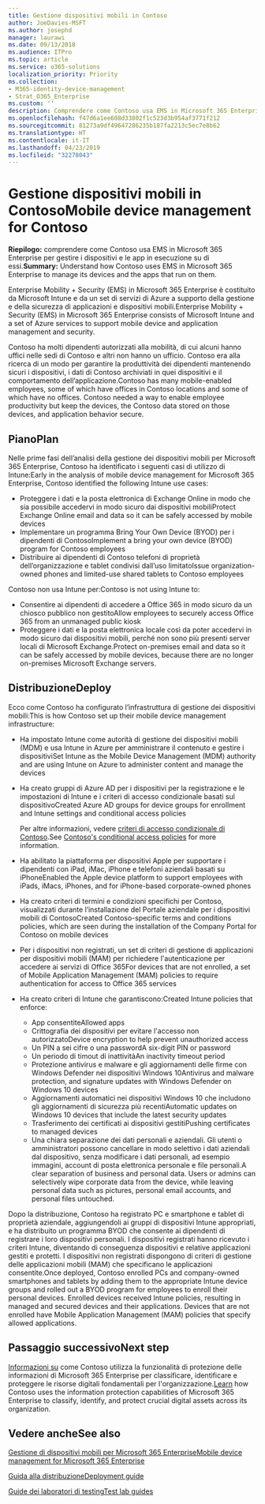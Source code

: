 ```yaml
---
title: Gestione dispositivi mobili in Contoso
author: JoeDavies-MSFT
ms.author: josephd
manager: laurawi
ms.date: 09/13/2018
ms.audience: ITPro
ms.topic: article
ms.service: o365-solutions
localization_priority: Priority
ms.collection:
- M365-identity-device-management
- Strat_O365_Enterprise
ms.custom: ''
description: Comprendere come Contoso usa EMS in Microsoft 365 Enterprise per gestire i dispositivi e le app in esecuzione su di essi.
ms.openlocfilehash: f47d6a1ee608d33802f1c523d3b954af3771f212
ms.sourcegitcommit: 81273a9df49647286235b187fa2213c5ec7e8b62
ms.translationtype: HT
ms.contentlocale: it-IT
ms.lasthandoff: 04/23/2019
ms.locfileid: "32278043"
---
```

# <a name="mobile-device-management-for-contoso"></a><span data-ttu-id="a3e72-103">Gestione dispositivi mobili in Contoso</span><span class="sxs-lookup"><span data-stu-id="a3e72-103">Mobile device management for Contoso</span></span>

<span data-ttu-id="a3e72-104">**Riepilogo:** comprendere come Contoso usa EMS in Microsoft 365 Enterprise per gestire i dispositivi e le app in esecuzione su di essi.</span><span class="sxs-lookup"><span data-stu-id="a3e72-104">**Summary:** Understand how Contoso uses EMS in Microsoft 365 Enterprise to manage its devices and the apps that run on them.</span></span>

<span data-ttu-id="a3e72-105">Enterprise Mobility + Security (EMS) in Microsoft 365 Enterprise è costituito da Microsoft Intune e da un set di servizi di Azure a supporto della gestione e della sicurezza di applicazioni e dispositivi mobili.</span><span class="sxs-lookup"><span data-stu-id="a3e72-105">Enterprise Mobility + Security (EMS) in Microsoft 365 Enterprise consists of Microsoft Intune and a set of Azure services to support mobile device and application management and security.</span></span>

<span data-ttu-id="a3e72-p101">Contoso ha molti dipendenti autorizzati alla mobilità, di cui alcuni hanno uffici nelle sedi di Contoso e altri non hanno un ufficio. Contoso era alla ricerca di un modo per garantire la produttività dei dipendenti mantenendo sicuri i dispositivi, i dati di Contoso archiviati in quei dispositivi e il comportamento dell’applicazione.</span><span class="sxs-lookup"><span data-stu-id="a3e72-p101">Contoso has many mobile-enabled employees, some of which have offices in Contoso locations and some of which have no offices. Contoso needed a way to enable employee productivity but keep the devices, the Contoso data stored on those devices, and application behavior secure.</span></span>

## <a name="plan"></a><span data-ttu-id="a3e72-108">Piano</span><span class="sxs-lookup"><span data-stu-id="a3e72-108">Plan</span></span>

<span data-ttu-id="a3e72-109">Nelle prime fasi dell’analisi della gestione dei dispositivi mobili per Microsoft 365 Enterprise, Contoso ha identificato i seguenti casi di utilizzo di Intune:</span><span class="sxs-lookup"><span data-stu-id="a3e72-109">Early in the analysis of mobile device management for Microsoft 365 Enterprise, Contoso identified the following Intune use cases:</span></span>

- <span data-ttu-id="a3e72-110">Proteggere i dati e la posta elettronica di Exchange Online in modo che sia possibile accedervi in modo sicuro dai dispositivi mobili</span><span class="sxs-lookup"><span data-stu-id="a3e72-110">Protect Exchange Online email and data so it can be safely accessed by mobile devices</span></span>
- <span data-ttu-id="a3e72-111">Implementare un programma Bring Your Own Device (BYOD) per i dipendenti di Contoso</span><span class="sxs-lookup"><span data-stu-id="a3e72-111">Implement a bring your own device (BYOD) program for Contoso employees</span></span>
- <span data-ttu-id="a3e72-112">Distribuire ai dipendenti di Contoso telefoni di proprietà dell’organizzazione e tablet condivisi dall’uso limitato</span><span class="sxs-lookup"><span data-stu-id="a3e72-112">Issue organization-owned phones and limited-use shared tablets to Contoso employees</span></span>

<span data-ttu-id="a3e72-113">Contoso non usa Intune per:</span><span class="sxs-lookup"><span data-stu-id="a3e72-113">Contoso is not using Intune to:</span></span>

- <span data-ttu-id="a3e72-114">Consentire ai dipendenti di accedere a Office 365 in modo sicuro da un chiosco pubblico non gestito</span><span class="sxs-lookup"><span data-stu-id="a3e72-114">Allow employees to securely access Office 365 from an unmanaged public kiosk</span></span>
- <span data-ttu-id="a3e72-115">Proteggere i dati e la posta elettronica locale così da poter accedervi in modo sicuro dai dispositivi mobili, perché non sono più presenti server locali di Microsoft Exchange.</span><span class="sxs-lookup"><span data-stu-id="a3e72-115">Protect on-premises email and data so it can be safely accessed by mobile devices, because there are no longer on-premises Microsoft Exchange servers.</span></span>

## <a name="deploy"></a><span data-ttu-id="a3e72-116">Distribuzione</span><span class="sxs-lookup"><span data-stu-id="a3e72-116">Deploy</span></span>

<span data-ttu-id="a3e72-117">Ecco come Contoso ha configurato l’infrastruttura di gestione dei dispositivi mobili:</span><span class="sxs-lookup"><span data-stu-id="a3e72-117">This is how Contoso set up their mobile device management infrastructure:</span></span>

- <span data-ttu-id="a3e72-118">Ha impostato Intune come autorità di gestione dei dispositivi mobili (MDM) e usa Intune in Azure per amministrare il contenuto e gestire i dispositivi</span><span class="sxs-lookup"><span data-stu-id="a3e72-118">Set Intune as the Mobile Device Management (MDM) authority and are using Intune on Azure to administer content and manage the devices</span></span>
- <span data-ttu-id="a3e72-119">Ha creato gruppi di Azure AD per i dispositivi per la registrazione e le impostazioni di Intune e i criteri di accesso condizionale basati sul dispositivo</span><span class="sxs-lookup"><span data-stu-id="a3e72-119">Created Azure AD groups for device groups for enrollment and Intune settings and conditional access policies</span></span>

  <span data-ttu-id="a3e72-120">Per altre informazioni, vedere [criteri di accesso condizionale di Contoso](contoso-identity.md#conditional-access-policies-for-identity-and-device-access).</span><span class="sxs-lookup"><span data-stu-id="a3e72-120">See [Contoso's conditional access policies](contoso-identity.md#conditional-access-policies-for-identity-and-device-access) for more information.</span></span>

- <span data-ttu-id="a3e72-121">Ha abilitato la piattaforma per dispositivi Apple per supportare i dipendenti con iPad, iMac, iPhone e telefoni aziendali basati su iPhone</span><span class="sxs-lookup"><span data-stu-id="a3e72-121">Enabled the Apple device platform to support employees with iPads, iMacs, iPhones, and for iPhone-based corporate-owned phones</span></span>
- <span data-ttu-id="a3e72-122">Ha creato criteri di termini e condizioni specifichi per Contoso, visualizzati durante l’installazione del Portale aziendale per i dispositivi mobili di Contoso</span><span class="sxs-lookup"><span data-stu-id="a3e72-122">Created Contoso-specific terms and conditions policies, which are seen during the installation of the Company Portal for Contoso on mobile devices</span></span>
- <span data-ttu-id="a3e72-123">Per i dispositivi non registrati, un set di criteri di gestione di applicazioni per dispositivi mobili (MAM) per richiedere l'autenticazione per accedere ai servizi di Office 365</span><span class="sxs-lookup"><span data-stu-id="a3e72-123">For devices that are not enrolled, a set of Mobile Application Management (MAM) policies to require authentication for access to Office 365 services</span></span>
- <span data-ttu-id="a3e72-124">Ha creato criteri di Intune che garantiscono:</span><span class="sxs-lookup"><span data-stu-id="a3e72-124">Created Intune policies that enforce:</span></span>
  - <span data-ttu-id="a3e72-125">App consentite</span><span class="sxs-lookup"><span data-stu-id="a3e72-125">Allowed apps</span></span>
  - <span data-ttu-id="a3e72-126">Crittografia dei dispositivi per evitare l'accesso non autorizzato</span><span class="sxs-lookup"><span data-stu-id="a3e72-126">Device encryption to help prevent unauthorized access</span></span>
  - <span data-ttu-id="a3e72-127">Un PIN a sei cifre o una password</span><span class="sxs-lookup"><span data-stu-id="a3e72-127">A six-digit PIN or password</span></span>
  - <span data-ttu-id="a3e72-128">Un periodo di timout di inattività</span><span class="sxs-lookup"><span data-stu-id="a3e72-128">An inactivity timeout period</span></span>
  - <span data-ttu-id="a3e72-129">Protezione antivirus e malware e gli aggiornamenti delle firme con Windows Defender nei dispositivi Windows 10</span><span class="sxs-lookup"><span data-stu-id="a3e72-129">Antivirus and malware protection, and signature updates with Windows Defender on Windows 10 devices</span></span>
  - <span data-ttu-id="a3e72-130">Aggiornamenti automatici nei dispositivi Windows 10 che includono gli aggiornamenti di sicurezza più recenti</span><span class="sxs-lookup"><span data-stu-id="a3e72-130">Automatic updates on Windows 10 devices that include the latest security updates</span></span>
  - <span data-ttu-id="a3e72-131">Trasferimento dei certificati ai dispositivi gestiti</span><span class="sxs-lookup"><span data-stu-id="a3e72-131">Pushing certificates to managed devices</span></span>
  - <span data-ttu-id="a3e72-p102">Una chiara separazione dei dati personali e aziendali. Gli utenti o amministratori possono cancellare in modo selettivo i dati aziendali dal dispositivo, senza modificare i dati personali, ad esempio immagini, account di posta elettronica personale e file personali.</span><span class="sxs-lookup"><span data-stu-id="a3e72-p102">A clear separation of business and personal data. Users or admins can selectively wipe corporate data from the device, while leaving personal data such as pictures, personal email accounts, and personal files untouched.</span></span>

<span data-ttu-id="a3e72-p103">Dopo la distribuzione, Contoso ha registrato PC e smartphone e tablet di proprietà aziendale, aggiungendoli ai gruppi di dispositivi Intune appropriati, e ha distribuito un programma BYOD che consente ai dipendenti di registrare i loro dispositivi personali. I dispositivi registrati hanno ricevuto i criteri Intune, diventando di conseguenza dispositivi e relative applicazioni gestiti e protetti. I dispositivi non registrati dispongono di criteri di gestione delle applicazioni mobili (MAM) che specificano le applicazioni consentite.</span><span class="sxs-lookup"><span data-stu-id="a3e72-p103">Once deployed, Contoso enrolled PCs and company-owned smartphones and tablets by adding them to the appropriate Intune device groups and rolled out a BYOD program for employees to enroll their personal devices. Enrolled devices received Intune policies, resulting in managed and secured devices and their applications. Devices that are not enrolled have Mobile Application Management (MAM) policies that specify allowed applications.</span></span>

## <a name="next-step"></a><span data-ttu-id="a3e72-137">Passaggio successivo</span><span class="sxs-lookup"><span data-stu-id="a3e72-137">Next step</span></span>

<span data-ttu-id="a3e72-138">[Informazioni su](contoso-info-protect.md) come Contoso utilizza la funzionalità di protezione delle informazioni di Microsoft 365 Enterprise per classificare, identificare e proteggere le risorse digitali fondamentali per l'organizzazione.</span><span class="sxs-lookup"><span data-stu-id="a3e72-138">[Learn](contoso-info-protect.md) how Contoso uses the information protection capabilities of Microsoft 365 Enterprise to classify, identify, and protect crucial digital assets across its organization.</span></span>

## <a name="see-also"></a><span data-ttu-id="a3e72-139">Vedere anche</span><span class="sxs-lookup"><span data-stu-id="a3e72-139">See also</span></span>

[<span data-ttu-id="a3e72-140">Gestione di dispositivi mobili per Microsoft 365 Enterprise</span><span class="sxs-lookup"><span data-stu-id="a3e72-140">Mobile device management for Microsoft 365 Enterprise</span></span>](mobility-infrastructure.md)

[<span data-ttu-id="a3e72-141">Guida alla distribuzione</span><span class="sxs-lookup"><span data-stu-id="a3e72-141">Deployment guide</span></span>](deploy-microsoft-365-enterprise.md)

[<span data-ttu-id="a3e72-142">Guide dei laboratori di testing</span><span class="sxs-lookup"><span data-stu-id="a3e72-142">Test lab guides</span></span>](m365-enterprise-test-lab-guides.md)

